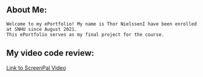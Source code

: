 ## **About Me:**
    Welcome to my ePortfolio! My name is Thor NielssenI have been enrolled at SNHU since August 2021.
    This ePortfolio serves as my final project for the course.

## **My video code review:**
[Link to ScreenPal Video](https://go.screenpal.com/watch/cZh0rqVLGiY)
